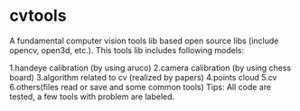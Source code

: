 # cvtools

A fundamental computer vision tools lib based open source libs (include opencv, open3d, etc.). This tools lib includes following models:

1.handeye calibration (by using aruco)
2.camera calibration (by using chess board)
3.algorithm related to cv (realized by papers)
4.points cloud
5.cv
6.others(files read or save and some common tools)
Tips: All code are tested, a few tools with problem are labeled.
